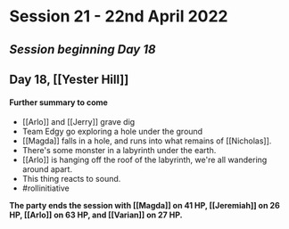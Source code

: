 # Session 21 - 22nd April 2022
## *Session beginning Day 18*

## Day 18, [[Yester Hill]]


#### Further summary to come
- [[Arlo]] and [[Jerry]] grave dig
- Team Edgy go exploring a hole under the ground
- [[Magda]] falls in a hole, and runs into what remains of [[Nicholas]]. 
- There's some monster in a labyrinth under the earth.
- [[Arlo]] is hanging off the roof of the labyrinth, we're all wandering around apart.
- This thing reacts to sound.
- #rollinitiative


**The party ends the session with [[Magda]] on 41 HP, [[Jeremiah]] on 26 HP, [[Arlo]] on 63 HP, and [[Varian]] on 27 HP.**
